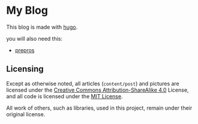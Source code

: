 # My Blog

This blog is made with [hugo](http://gohugo.io/overview/installing/).

you will also need this:
- [prepros](https://prepros.io/)

## Licensing
Except as otherwise noted, all articles (`content/post`) and pictures are licensed under the [Creative Commons Attribution-ShareAlike 4.0](http://creativecommons.org/licenses/by-sa/4.0/) License, and all code is licensed under the [MIT License](https://github.com/niklas-heer/blog/blob/master/LICENSE).

All work of others, such as libraries, used in this project, remain under their original license.

